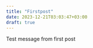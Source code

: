 ```yaml
---
title: "Firstpost"
date: 2023-12-21T03:03:47+03:00
draft: true
---
```


<div>Test message from first post</div>

